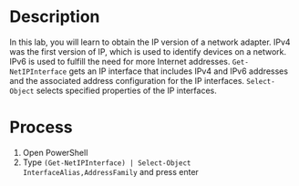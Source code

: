 # Description
In this lab, you will learn to obtain the IP version of a network adapter. IPv4 was the first version of IP, which is used to identify devices on a network. IPv6 is used to fulfill the need for more Internet addresses. `Get-NetIPInterface` gets an IP interface that includes IPv4 and IPv6 addresses and the associated address configuration for the IP interfaces. `Select-Object` selects specified properties of the IP interfaces.

# Process
1. Open PowerShell
2. Type `(Get-NetIPInterface) | Select-Object InterfaceAlias,AddressFamily` and press enter